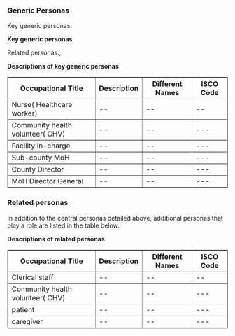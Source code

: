 ### Generic Personas

Key generic personas: 

**Key generic personas**

Related personas:, 

**Descriptions of key generic personas**

<table border="1" class="dataframe table table-striped table-bordered">
  <thead>
    <tr>
      <th>Occupational Title</th>
      <th>Description</th>
      <th>Different Names</th>
      <th>ISCO Code</th>
    </tr>
  </thead>
  <tbody>
    <tr>
      <td>Nurse( Healthcare worker)</td>
      <td> -- </td>
      <td> -- </td>
      <td> -- </td>
    </tr>
    <tr>
      <td>Community health volunteer( CHV)</td>
      <td> -- </td>
      <td> -- </td>
      <td> ---</td>
    </tr>
    <tr>
      <td>Facility in-charge</td>
      <td> -- </td>
      <td> -- </td>
      <td> ---</td>
    </tr>
     <tr>
       <td>Sub-county MoH</td>
      <td> -- </td>
      <td> -- </td>
      <td> ---</td>
    </tr>
    <tr>
       <td>County Director</td>
      <td> -- </td>
      <td> -- </td>
      <td> ---</td>
    </tr>
    <tr>
      <td>MoH Director General</td>
      <td> -- </td>
      <td> -- </td>
      <td> ---</td>
    </tr>
  </tbody>
</table>

### Related personas
In addition to the central personas detailed above, additional personas that play a role are listed in the table below.

**Descriptions of related personas**


<table border="1" class="dataframe table table-striped table-bordered">
  <thead>
    <tr>
      <th>Occupational Title</th>
      <th>Description</th>
      <th>Different Names</th>
      <th>ISCO Code</th>
    </tr>
  </thead>
  <tbody>
    <tr>
      <td> Clerical staff</td>
      <td> -- </td>
      <td> -- </td>
      <td> -- </td>
    </tr>
    <tr>
      <td>Community health volunteer( CHV)</td>
      <td> -- </td>
      <td> -- </td>
      <td> ---</td>
    </tr>
    <tr>
      <td>patient</td>
      <td> -- </td>
      <td> -- </td>
      <td> ---</td>
    </tr>
    <tr>
      <td>caregiver</td>
      <td> -- </td>
      <td> -- </td>
      <td> ---</td>
    </tr>
  </tbody>
</table>
